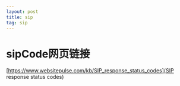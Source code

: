```yaml
---
layout: post
title: sip
tag: sip
---
```


# sipCode网页链接

[https://www.websitepulse.com/kb/SIP_response_status_codes](SIP response status codes)
